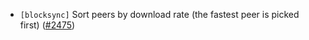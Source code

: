 - `[blocksync]` Sort peers by download rate (the fastest peer is picked first)
  ([\#2475](https://github.com/depinnetwork/por-consensus/pull/2475))
